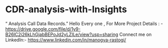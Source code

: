 # CDR-analysis-with-Insights
“ Analysis Call Data Records.”
Hello Every one , 
 For More Project Details : -https://drive.google.com/file/d/1y9-B26lC2i26kLhGjabBEPoJd2yLZILe/view?usp=sharing
 Connect me on LinkedIn:- https://www.linkedin.com/in/manogya-rastogi/
